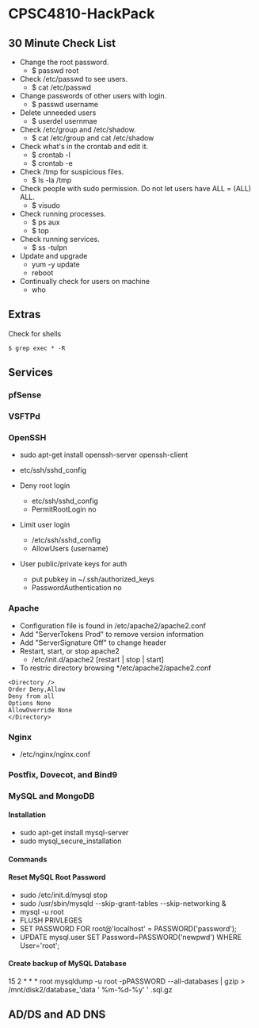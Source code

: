 # CPSC4810-HackPack
## 30 Minute Check List
* Change the root password.
	* $ passwd root
* Check /etc/passwd to see users. 
	* $ cat /etc/passwd
* Change passwords of other users with login.
	* $ passwd username
* Delete unneeded users
	* $ userdel usernmae
* Check /etc/group and /etc/shadow.
	* $ cat /etc/group and cat /etc/shadow
* Check what's in the crontab and edit it.
	* $ crontab -l
	* $ crontab -e
* Check /tmp for suspicious files.
	* $ ls -la /tmp
* Check people with sudo permission. Do not let users have ALL = (ALL) ALL.
	* $ visudo
* Check running processes.
	* $ ps aux
	* $ top
* Check running services.
	* $ ss -tulpn
* Update and upgrade
	* yum -y update
	* reboot
* Continually check for users on machine
	* who
## Extras
Check for shells
```
$ grep exec * -R
```
## Services
### pfSense
### VSFTPd

### OpenSSH
* sudo apt-get install openssh-server openssh-client

* etc/ssh/sshd_config
* Deny root login
	* etc/ssh/sshd_config
	* PermitRootLogin no
* Limit user login
	* /etc/ssh/sshd_config
	* AllowUsers (username)
* User public/private keys for auth
	* put pubkey in ~/.ssh/authorized_keys
	* PasswordAuthentication no

### Apache
* Configuration file is found in /etc/apache2/apache2.conf
* Add "ServerTokens Prod" to remove version information
* Add "ServerSignature Off" to change header
* Restart, start, or stop apache2
	* /etc/init.d/apache2 [restart | stop | start]
* To restric directory browsing
	*/etc/apache2/apache2.conf
 ``` 
<Directory />
Order Deny,Allow
Deny from all
Options None
AllowOverride None
</Directory> 
```
### Nginx
* /etc/nginx/nginx.conf
  
### Postfix, Dovecot, and Bind9

### MySQL and MongoDB
#### Installation
* sudo apt-get install mysql-server
* sudo mysql_secure_installation
#### Commands
#### Reset MySQL Root Password
* sudo /etc/init.d/mysql stop
* sudo /usr/sbin/mysqld --skip-grant-tables --skip-networking &
* mysql -u root
* FLUSH PRIVLEGES
* SET PASSWORD FOR root@'localhost' = PASSWORD('password');
* UPDATE mysql.user SET Password=PASSWORD('newpwd') WHERE User='root';

#### Create backup of MySQL Database
15 2 * * * root mysqldump -u root -pPASSWORD --all-databases | gzip > /mnt/disk2/database_'data ' %m-%d-%y' ' .sql.gz

## AD/DS and AD DNS

